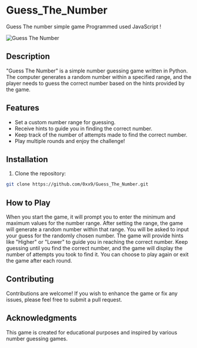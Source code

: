 # Guess_The_Number
Guess The number simple game Programmed used JavaScript !

![Guess The Number](https://i.ibb.co/n089h8X/guess-the-number.png)

## Description

"Guess The Number" is a simple number guessing game written in Python. The computer generates a random number within a specified range, and the player needs to guess the correct number based on the hints provided by the game.

## Features

- Set a custom number range for guessing.
- Receive hints to guide you in finding the correct number.
- Keep track of the number of attempts made to find the correct number.
- Play multiple rounds and enjoy the challenge!

## Installation

1. Clone the repository:

```bash
git clone https://github.com/0xx9/Guess_The_Number.git
```

## How to Play
When you start the game, it will prompt you to enter the minimum and maximum values for the number range.
After setting the range, the game will generate a random number within that range.
You will be asked to input your guess for the randomly chosen number.
The game will provide hints like "Higher" or "Lower" to guide you in reaching the correct number.
Keep guessing until you find the correct number, and the game will display the number of attempts you took to find it.
You can choose to play again or exit the game after each round.

## Contributing
Contributions are welcome! If you wish to enhance the game or fix any issues, please feel free to submit a pull request.

## Acknowledgments
This game is created for educational purposes and inspired by various number guessing games.
